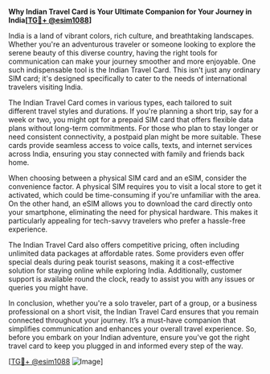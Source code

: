 **Why Indian Travel Card is Your Ultimate Companion for Your Journey in India[[TG💪+ @esim1088](https://t.me/s/esim1088)]**

India is a land of vibrant colors, rich culture, and breathtaking landscapes. Whether you're an adventurous traveler or someone looking to explore the serene beauty of this diverse country, having the right tools for communication can make your journey smoother and more enjoyable. One such indispensable tool is the Indian Travel Card. This isn't just any ordinary SIM card; it's designed specifically to cater to the needs of international travelers visiting India.

The Indian Travel Card comes in various types, each tailored to suit different travel styles and durations. If you're planning a short trip, say for a week or two, you might opt for a prepaid SIM card that offers flexible data plans without long-term commitments. For those who plan to stay longer or need consistent connectivity, a postpaid plan might be more suitable. These cards provide seamless access to voice calls, texts, and internet services across India, ensuring you stay connected with family and friends back home.

When choosing between a physical SIM card and an eSIM, consider the convenience factor. A physical SIM requires you to visit a local store to get it activated, which could be time-consuming if you're unfamiliar with the area. On the other hand, an eSIM allows you to download the card directly onto your smartphone, eliminating the need for physical hardware. This makes it particularly appealing for tech-savvy travelers who prefer a hassle-free experience.

The Indian Travel Card also offers competitive pricing, often including unlimited data packages at affordable rates. Some providers even offer special deals during peak tourist seasons, making it a cost-effective solution for staying online while exploring India. Additionally, customer support is available round the clock, ready to assist you with any issues or queries you might have.

In conclusion, whether you're a solo traveler, part of a group, or a business professional on a short visit, the Indian Travel Card ensures that you remain connected throughout your journey. It’s a must-have companion that simplifies communication and enhances your overall travel experience. So, before you embark on your Indian adventure, ensure you've got the right travel card to keep you plugged in and informed every step of the way. 

[[TG💪+ @esim1088](https://t.me/s/esim1088) ![Image](https://i.postimg.cc/Y0z9fWf4/image.png)]